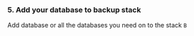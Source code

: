 

### 5. Add your database to backup stack

Add database or all the databases you need on to the stack `B`

